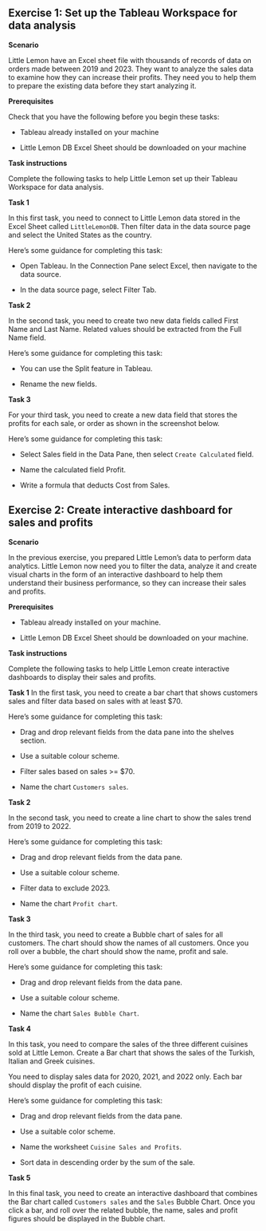 ## Exercise 1: Set up the Tableau Workspace for data analysis

**Scenario** 

Little Lemon have an Excel sheet file with thousands of records of data on orders made between 2019 and 2023. They want to analyze the sales data to examine how they can increase their profits. They need you to help them to prepare the existing data before they start analyzing it.   


**Prerequisites**

Check that you have the following before you begin these tasks:

- Tableau already installed on your machine 

- Little Lemon DB Excel Sheet should be downloaded on your machine  

**Task instructions**

Complete the following tasks to help Little Lemon set up their Tableau Workspace for data analysis. 

**Task 1**

In this first task, you need to connect to Little Lemon data stored in the Excel Sheet called `LittleLemonDB`. Then filter data in the data source page and select the United States as the country.

Here’s some guidance for completing this task:

- Open Tableau. In the Connection Pane select Excel, then navigate to the data source.

- In the data source page, select Filter Tab.


**Task 2**

In the second task, you need to create two new data fields called First Name and Last Name. Related values should be extracted from the Full Name field.

Here’s some guidance for completing this task:

- You can use the Split feature in Tableau.

- Rename the new fields.

**Task 3**

For your third task, you need to create a new data field that stores the profits for each sale, or order as shown in the screenshot below.

Here’s some guidance for completing this task:

- Select Sales field in the Data Pane, then select `Create Calculated` field. 

- Name the calculated field Profit.

- Write a formula that deducts Cost from Sales. 

## Exercise 2: Create interactive dashboard for sales and profits

**Scenario**

In the previous exercise, you prepared Little Lemon’s data to perform data analytics. Little Lemon now need you to filter the data, analyze it and create visual charts in the form of an interactive dashboard to help them understand their business performance, so they can increase their sales and profits.

**Prerequisites** 

- Tableau already installed on your machine. 

- Little Lemon DB Excel Sheet should be downloaded on your machine.

**Task instructions**

Complete the following tasks to help Little Lemon create interactive dashboards to display their sales and profits.

**Task 1**
In the first task, you need to create a bar chart that shows customers sales and filter data based on sales with at least $70.

Here’s some guidance for completing this task:

- Drag and drop relevant fields from the data pane into the shelves section.

- Use a suitable colour scheme.

- Filter sales based on sales >= $70.

- Name the chart `Customers sales`.

**Task 2**

In the second task, you need to create a line chart to show the sales trend from 2019 to 2022. 

Here’s some guidance for completing this task:

- Drag and drop relevant fields from the data pane.

- Use a suitable colour scheme.

- Filter data to exclude 2023.

- Name the chart `Profit chart`.

**Task 3**

In the third task, you need to create a Bubble chart of sales for all customers. The chart should show the names of all customers. Once you roll over a bubble, the chart should show the name, profit and sale.

Here’s some guidance for completing this task:

- Drag and drop relevant fields from the data pane.

- Use a suitable colour scheme.

- Name the chart `Sales Bubble Chart`.

**Task 4**

In this task, you need to compare the sales of the three different cuisines sold at Little Lemon. Create a Bar chart that shows the sales of the Turkish, Italian and Greek cuisines.

You need to display sales data for 2020, 2021, and 2022 only. Each bar should display the profit of each cuisine. 

Here’s some guidance for completing this task:

- Drag and drop relevant fields from the data pane.

- Use a suitable color scheme.

- Name the worksheet `Cuisine Sales and Profits`.

- Sort data in descending order by the sum of the sale.

**Task 5**

In this final task, you need to create an interactive dashboard that combines the Bar chart called `Customers sales` and the `Sales` Bubble Chart. Once you click a bar, and roll over the related bubble, the name, sales and profit figures should be displayed in the Bubble chart.
